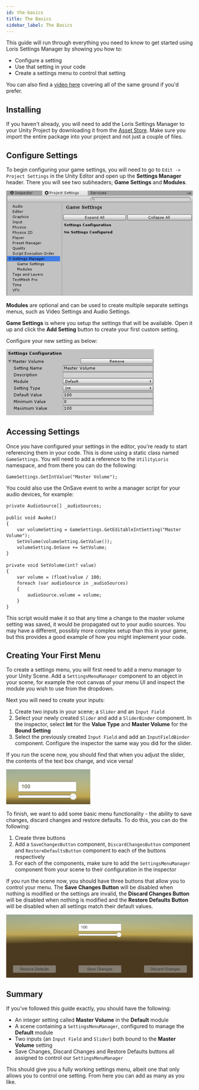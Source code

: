 ```yaml
---
id: the-basics
title: The Basics
sidebar_label: The Basics
---
```

This guide will run through everything you need to know to get started using Loris Settings Manager by showing you how to:
- Configure a setting
- Use that setting in your code
- Create a settings menu to control that setting

You can also find a [video here](http://www.youtube.com/watch?v=rBYJuimt7DQ) covering all of the same ground if you'd prefer.

##  Installing 
If you haven't already, you will need to add the Loris Settings Manager to your Unity Project by downloading it from the [Asset Store](http://u3d.as/1s7A). Make sure you import the entire package into your project and not just a couple of files.

## Configure Settings
To begin configuring your game settings, you will need to go to `Edit -> Project Settings` in the Unity Editor and open up the **Settings Manager** header. There you will see two subheaders; **Game Settings** and **Modules**.

![alt-text](assets/the-basics/project-settings.jpg)

**Modules** are optional and can be used to create multiple separate settings menus, such as Video Settings and Audio Settings. 

**Game Settings** is where you setup the settings that will be available. Open it up and click the **Add Setting** button to create your first custom setting. 

Configure your new setting as below:

![alt-text](assets/the-basics/master-volume.jpg)

## Accessing Settings
Once you have configured your settings in the editor, you're ready to start referencing them in your code. This is done using a static class named `GameSettings`. You will need to add a reference to the `UtilityLoris` namespace, and from there you can do the following:

    GameSettings.GetIntValue("Master Volume");

You could also use the OnSave event to write a manager script for your audio devices, for example:

    private AudioSource[] _audioSources;

    public void Awake()
    {
        var volumeSetting = GameSettings.GetEditableIntSetting("Master Volume");
        SetVolume(volumeSetting.GetValue());
        volumeSetting.OnSave += SetVolume;
    }

    private void SetVolume(int? value)
    {
        var volume = (float)value / 100;
        foreach (var audioSource in _audioSources)
        {
            audioSource.volume = volume;
        }
    }

This script would make it so that any time a change to the master volume setting was saved, it would be propagated out to your audio sources. You may have a different, possibly more complex setup than this in your game, but this provides a good example of how you might implement your code.

## Creating Your First Menu
To create a settings menu, you will first need to add a menu manager to your Unity Scene. Add a `SettingsMenuManager` component to an object in your scene, for example the root canvas of your menu UI and inspect the module you wish to use from the dropdown.

Next you will need to create your inputs:

 1. Create two inputs in your scene; a `Slider` and an `Input Field`
 2. Select your newly created `Slider` and add a `SliderBinder` component. In the inspector, select **Int** for the **Value Type** and **Master Volume** for the **Bound Setting**
 3. Select the previously created `Input Field` and add an `InputFieldBinder` component. Configure the inspector the same way you did for the slider.

If you run the scene now, you should find that when you adjust the slider, the contents of the text box change, and vice versa!

![alt-text](assets/the-basics/volume-slider.gif)

To finish, we want to add some basic menu functionality - the ability to save changes, discard changes and restore defaults. To do this, you can do the following:

 1. Create three buttons
 2. Add a `SaveChangesButton` component, `DiscardChangesButton` component and `RestoreDefaultsButton` component to each of the buttons respectively
 3. For each of the components, make sure to add the `SettingsMenuManager` component from your scene to their configuration in the inspector

If you run the scene now, you should have three buttons that allow you to control your menu. The **Save Changes Button** will be disabled when nothing is modified or the settings are invalid, the **Discard Changes Button** will be disabled when nothing is modified and the **Restore Defaults Button** will be disabled when all settings match their default values.

![alt-text](assets/the-basics/volume-slider-with-buttons.gif)

## Summary 
If you've followed this guide exactly, you should have the following:

 - An integer setting called **Master Volume** in the **Default** module
 - A scene containing a `SettingsMenuManager`, configured to manage the **Default** module
 - Two inputs (an `Input Field` and `Slider`) both bound to the **Master Volume** setting
 - Save Changes, Discard Changes and Restore Defaults buttons all assigned to control our `SettingsMenuManager`

This should give you a fully working settings menu, albeit one that only allows you to control one setting. From here you can add as many as you like.